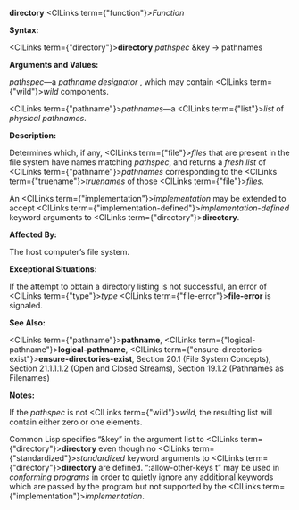 **directory** <ClLinks  term={"function"}><i>Function</i></ClLinks> 



**Syntax:** 



<ClLinks  term={"directory"}><b>directory</b></ClLinks> *pathspec* &amp;key → pathnames 



**Arguments and Values:** 



*pathspec*—a *pathname designator* , which may contain <ClLinks  term={"wild"}><i>wild</i></ClLinks> components. 



<ClLinks  term={"pathname"}><i>pathnames</i></ClLinks>—a <ClLinks  term={"list"}><i>list</i></ClLinks> of *physical pathnames*. 



**Description:** 



Determines which, if any, <ClLinks  term={"file"}><i>files</i></ClLinks> that are present in the file system have names matching *pathspec*, and returns a *fresh list* of <ClLinks  term={"pathname"}><i>pathnames</i></ClLinks> corresponding to the <ClLinks  term={"truename"}><i>truenames</i></ClLinks> of those <ClLinks  term={"file"}><i>files</i></ClLinks>. 



An <ClLinks  term={"implementation"}><i>implementation</i></ClLinks> may be extended to accept <ClLinks  term={"implementation-defined"}><i>implementation-defined</i></ClLinks> keyword arguments to <ClLinks  term={"directory"}><b>directory</b></ClLinks>. 



**Affected By:** 



The host computer’s file system. 



**Exceptional Situations:** 



If the attempt to obtain a directory listing is not successful, an error of <ClLinks  term={"type"}><i>type</i></ClLinks> <ClLinks  term={"file-error"}><b>file-error</b></ClLinks> is signaled. 



**See Also:** 



<ClLinks  term={"pathname"}><b>pathname</b></ClLinks>, <ClLinks  term={"logical-pathname"}><b>logical-pathname</b></ClLinks>, <ClLinks  term={"ensure-directories-exist"}><b>ensure-directories-exist</b></ClLinks>, Section 20.1 (File System Concepts), Section 21.1.1.1.2 (Open and Closed Streams), Section 19.1.2 (Pathnames as Filenames) 



**Notes:** 



If the *pathspec* is not <ClLinks  term={"wild"}><i>wild</i></ClLinks>, the resulting list will contain either zero or one elements. 



Common Lisp specifies “&amp;key” in the argument list to <ClLinks  term={"directory"}><b>directory</b></ClLinks> even though no <ClLinks  term={"standardized"}><i>standardized</i></ClLinks> keyword arguments to <ClLinks  term={"directory"}><b>directory</b></ClLinks> are defined. “:allow-other-keys t” may be used in *conforming programs* in order to quietly ignore any additional keywords which are passed by the program but not supported by the <ClLinks  term={"implementation"}><i>implementation</i></ClLinks>. 



